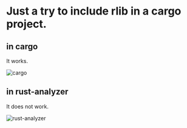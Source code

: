 # Just a try to include rlib in a cargo project.

## in cargo

It works.

![cargo](./cargo.png)

## in rust-analyzer

It does not work.

![rust-analyzer](./rust-analyzer.png)
